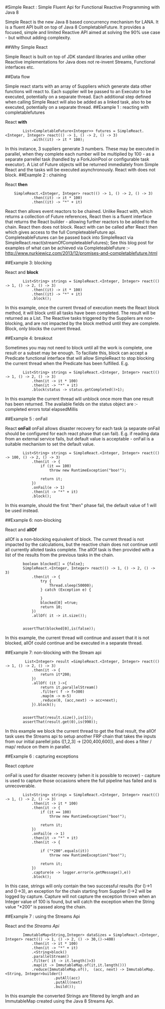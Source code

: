 #Simple React : Simple Fluent Api for Functional Reactive Programming with Java 8

Simple React is the new Java 8 based concurrency mechanism for LANA. It is a fluent API built on top of Java 8 CompletableFuture. It provides a focused, simple and limited Reactive API aimed at solving the 90% use case - but without adding complexity.

##Why Simple React

Simple React is built on top of JDK standard libraries and unlike other Reactive implementations for Java does not re-invent Streams, Functional interfaces etc.

##Data flow

Simple react starts with an array of Suppliers which generate data other functions will react to. Each supplier will be passed to an Executor to be executed, potentially on a separate thread. Each additional step defined when calling Simple React will also be added as a linked task, also to be executed, potentially on a separate thread.
##Example 1 : reacting with completablefutures

React **with**

			List<CompletableFuture<Integer>> futures = SimpleReact.<Integer, Integer> react(() -> 1, () -> 2, () -> 3)
				.with((it) -> it * 100);

In this instance, 3 suppliers generate 3 numbers. These may be executed in parallel, when they complete each number will be multiplied by 100 - as a separate parrellel task (handled by a ForkJoinPool or configurable task executor). A List of Future objects will be returned immediately from Simple React and the tasks will be executed asynchronously.
React with does not block.
##Example 2 : chaining

React **then**

	 	SimpleReact.<Integer, Integer> react(() -> 1, () -> 2, () -> 3)
				.then((it) -> it * 100)
				.then((it) -> "*" + it)


React then allows event reactors to be chained. Unlike React with, which returns a collection of Future references, React then is a fluent interface that returns the React builder - allowing further reactors to be added to the chain.
React then does not block.
React with can be called after React then which gives access to the full CompleteableFuture api. CompleteableFutures can be passed back into SimpleReact via SimpleReact.react(streamOfCompleteableFutures);
See this blog post for examples of what can be achieved via CompleteableFuture :- http://www.nurkiewicz.com/2013/12/promises-and-completablefuture.html

##Example 3: blocking

React and **block**

			List<String> strings = SimpleReact.<Integer, Integer> react(() -> 1, () -> 2, () -> 3)
				.then((it) -> it * 100)
				.then((it) -> "*" + it)
				.block();
						
In this example, once the current thread of execution meets the React block method, it will block until all tasks have been completed. The result will be returned as a List. The Reactive tasks triggered by the Suppliers are non-blocking, and are not impacted by the block method until they are complete. Block, only blocks the current thread.

##Example 4: breakout

Sometimes you may not need to block until all the work is complete, one result or a subset may be enough. To faciliate this, block can accept a Predicate functional interface that will allow SimpleReact to stop blocking the current thread when the Predicate has been fulfilled. E.g.

			List<String> strings = SimpleReact.<Integer, Integer> react(() -> 1, () -> 2, () -> 3)
				.then(it -> it * 100)
				.then(it -> "*" + it)
				.block(status -> status.getCompleted()>1);

In this example the current thread will unblock once more than one result has been returned. The available fields on the status object are :-
completed
errors
total
elapsedMillis

##Example 5 : onFail

React **onFail**
onFail allows disaster recovery for each task (a separate onFail should be configured for each react phase that can fail). E.g. if reading data from an external service fails, but default value is acceptable - onFail is a suitable mechanism to set the default value.

			List<String> strings = SimpleReact.<Integer, Integer> react(() -> 100, () -> 2, () -> 3)
				.then(it -> {
					if (it == 100)
						throw new RuntimeException("boo!");
		
					return it;
				})
				.onFail(e -> 1)
				.then(it -> "*" + it)
				.block();

In this example, should the first "then" phase fail, the default value of 1 will be used instead.

##Example 6: non-blocking

React and **allOf**

allOf is a non-blocking equivalent of block. The current thread is not impacted by the calculations, but the reactive chain does not continue until all currently alloted tasks complete. The allOf task is then provided with a list of the results from the previous tasks in the chain.

        	boolean blocked[] = {false};
			SimpleReact.<Integer, Integer> react(() -> 1, () -> 2, () -> 3)	
				.then(it -> {
					try {
						Thread.sleep(50000);
					} catch (Exception e) {
						
					}
					blocked[0] =true;
					return 10;
				})
				.allOf( it -> it.size());

		
			assertThat(blocked[0],is(false));

In this example, the current thread will continue and assert that it is not blocked, allOf could continue and be executed in a separate thread.

##Example 7: non-blocking with the Stream api

             List<Integer> result =SimpleReact.<Integer, Integer> react(() -> 1, () -> 2, () -> 3)
				.then(it -> {
					return it*200;
				})
				.allOf( (it )->{
					return it.parallelStream()
					.filter( f -> f>300)
					.map(m -> m-5)
					.reduce(0, (acc,next) -> acc+next); 
				}).block();

		
			assertThat(result.size(),is(1));
			assertThat(result.get(0),is(990));


In this example we block the current thread to get the final result, the allOf task uses the Streams api to setup another FRP chain that takes the inputs from our initial parellel jobs ([1,2,3] -> [200,400,600]), and does a filter / map/ reduce on them in parallel.

##Example 6 : capturing exceptions

React *capture*

onFail is used for disaster recovery (when it is possible to recover) - capture is used to capture those occasions where the full pipeline has failed and is unrecoverable.

			List<String> strings = SimpleReact.<Integer, Integer> react(() -> 1, () -> 2, () -> 3)
				.then(it -> it * 100)
				.then(it -> {
					if (it == 100)
						throw new RuntimeException("boo!");
		
					return it;
				})
				.onFail(e -> 1)
				.then(it -> "*" + it)
				.then(it -> {
					
					if ("*200".equals(it))
						throw new RuntimeException("boo!");
		
					return it;
				})
				.capture(e -> logger.error(e.getMessage(),e))
				.block();


In this case, strings will only contain the two successful results (for ()->1 and ()->3), an exception for the chain starting from Supplier ()->2 will be logged by capture. Capture will not capture the exception thrown when an Integer value of 100 is found, but will catch the exception when the String value "*200" is passed along the chain.

##Example 7 : using the Streams Api

React and the *Streams Api*

			ImmutableMap<String,Integer> dataSizes = SimpleReact.<Integer, Integer> react(() -> 1, () -> 2, () -> 30,()->400)
				.then(it -> it * 100)
				.then(it -> "*" + it)
				.<String>block()
				.parallelStream()
				.filter( it -> it.length()>3)
				.map(it -> ImmutableMap.of(it,it.length()))
				.reduce(ImmutableMap.of(),  (acc, next) -> ImmutableMap.<String, Integer>builder()
					      .putAll(acc)
					      .putAll(next)
					      .build());

In this example the converted Strings are filtered by length and an ImmutableMap created using the Java 8 Streams Api.